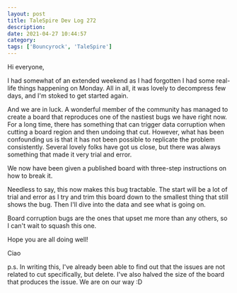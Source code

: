 ```yaml
---
layout: post
title: TaleSpire Dev Log 272
description:
date: 2021-04-27 10:44:57
category:
tags: ['Bouncyrock', 'TaleSpire']
---
```


Hi everyone,

I had somewhat of an extended weekend as I had forgotten I had some real-life things happening on Monday. All in all, it was lovely to decompress few days, and I'm stoked to get started again.

And we are in luck. A wonderful member of the community has managed to create a board that reproduces one of the nastiest bugs we have right now. For a long time, there has something that can trigger data corruption when cutting a board region and then undoing that cut. However, what has been confounding us is that it has not been possible to replicate the problem consistently. Several lovely folks have got us close, but there was always something that made it very trial and error.

We now have been given a published board with three-step instructions on how to break it.

Needless to say, this now makes this bug tractable. The start will be a lot of trial and error as I try and trim this board down to the smallest thing that still shows the bug. Then I'll dive into the data and see what is going on.

Board corruption bugs are the ones that upset me more than any others, so I can't wait to squash this one.

Hope you are all doing well!

Ciao

p.s. In writing this, I've already been able to find out that the issues are not related to cut specifically, but delete. I've also halved the size of the board that produces the issue. We are on our way :D
